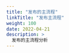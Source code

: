 ```yaml
---
title: "发布的主流程"
linkTitle: "发布主流程"
weight: 100
date: 2022-04-21
description: >
  发布的主流程分析
---
```





